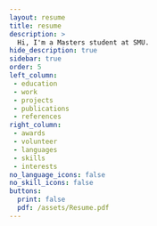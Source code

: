 ```yaml
---
layout: resume
title: resume
description: >
  Hi, I'm a Masters student at SMU.
hide_description: true
sidebar: true
order: 5
left_column:
 - education
 - work
 - projects
 - publications
 - references
right_column:
 - awards
 - volunteer
 - languages
 - skills
 - interests
no_language_icons: false
no_skill_icons: false
buttons:
  print: false
  pdf: /assets/Resume.pdf
---
```


